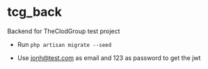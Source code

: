 # tcg_back
Backend for TheClodGroup test project

* Run 
`php artisan migrate --seed`

* Use jonh@test.com as email and 123 as password to get the jwt
